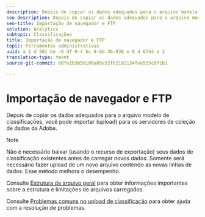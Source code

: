 ```yaml
---
description: Depois de copiar os dados adequados para o arquivo modelo de classificações, você pode importar (upload) para os servidores de coleção de dados da Adobe.
seo-description: Depois de copiar os dados adequados para o arquivo modelo de classificações, você pode importar (upload) para os servidores de coleção de dados da Adobe.
seo-title: Importação de navegador e FTP
solution: Analytics
subtopic: Classificações
title: Importação de navegador e FTP
topic: Ferramentas administrativas
uuid: a 1 d 501 be -6 df 0-4 bc 8-bb 36-838 e 8 d 6744 e 3
translation-type: tm+mt
source-git-commit: 86fe1b3650100a05e52fb2102134fee515c871b1

---
```



# Importação de navegador e FTP

Depois de copiar os dados adequados para o arquivo modelo de classificações, você pode importar (upload) para os servidores de coleção de dados da Adobe.

>[!NOTE]
>
>Não é necessário baixar (usando o recurso de exportação) seus dados de classificação existentes antes de carregar novos dados. Somente será necessário fazer upload de um novo arquivo contendo as novas linhas de dados. Esse método melhora o desempenho.

Consulte [Estrutura de arquivo geral](../../../components/c-classifications2/c-classifications-importer/c-saint-data-files.md#concept_9EFF968DF5D244A887DE94075431C1BE) para obter informações importantes sobre a estrutura e limitações de arquivos carregados.

Consulte [Problemas comuns no upload de classificação](https://helpx.adobe.com/analytics/kb/common-saint-upload-issues.html) para obter ajuda com a resolução de problemas.
